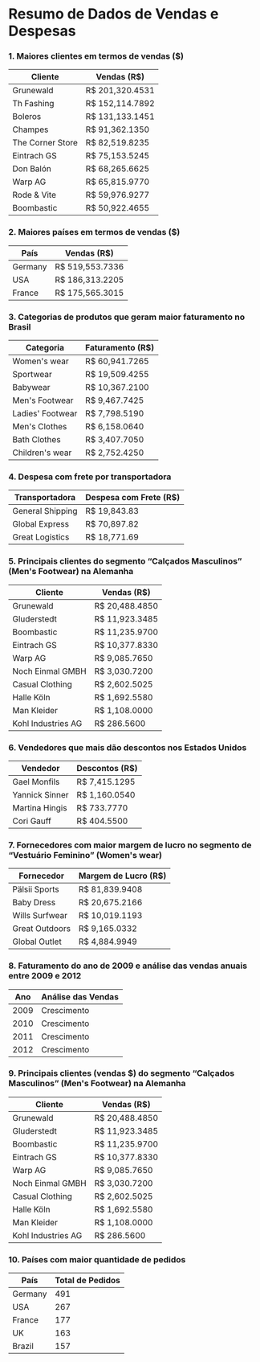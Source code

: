 # Resumo de Dados de Vendas e Despesas

### 1. Maiores clientes em termos de vendas ($)

| Cliente           | Vendas (R$)     |
|-------------------|-----------------|
| Grunewald         | R$ 201,320.4531 |
| Th Fashing        | R$ 152,114.7892 |
| Boleros           | R$ 131,133.1451 |
| Champes           | R$ 91,362.1350  |
| The Corner Store  | R$ 82,519.8235  |
| Eintrach GS       | R$ 75,153.5245  |
| Don Balón         | R$ 68,265.6625  |
| Warp AG           | R$ 65,815.9770  |
| Rode & Vite       | R$ 59,976.9277  |
| Boombastic        | R$ 50,922.4655  |

### 2. Maiores países em termos de vendas ($)

| País       | Vendas (R$)     |
|------------|-----------------|
| Germany    | R$ 519,553.7336 |
| USA        | R$ 186,313.2205 |
| France     | R$ 175,565.3015 |

### 3. Categorias de produtos que geram maior faturamento no Brasil

| Categoria           | Faturamento (R$) |
|---------------------|------------------|
| Women's wear        | R$ 60,941.7265   |
| Sportwear           | R$ 19,509.4255   |
| Babywear            | R$ 10,367.2100   |
| Men's Footwear      | R$ 9,467.7425    |
| Ladies' Footwear    | R$ 7,798.5190    |
| Men's Clothes       | R$ 6,158.0640    |
| Bath Clothes        | R$ 3,407.7050    |
| Children's wear     | R$ 2,752.4250    |

### 4. Despesa com frete por transportadora

| Transportadora      | Despesa com Frete (R$) |
|---------------------|------------------------|
| General Shipping    | R$ 19,843.83           |
| Global Express      | R$ 70,897.82           |
| Great Logistics     | R$ 18,771.69           |

### 5. Principais clientes do segmento “Calçados Masculinos” (Men's Footwear) na Alemanha

| Cliente             | Vendas (R$)      |
|---------------------|------------------|
| Grunewald           | R$ 20,488.4850   |
| Gluderstedt         | R$ 11,923.3485   |
| Boombastic          | R$ 11,235.9700   |
| Eintrach GS         | R$ 10,377.8330   |
| Warp AG             | R$ 9,085.7650    |
| Noch Einmal GMBH    | R$ 3,030.7200    |
| Casual Clothing     | R$ 2,602.5025    |
| Halle Köln          | R$ 1,692.5580    |
| Man Kleider         | R$ 1,108.0000    |
| Kohl Industries AG  | R$ 286.5600      |

### 6. Vendedores que mais dão descontos nos Estados Unidos

| Vendedor          | Descontos (R$)   |
|-------------------|------------------|
| Gael Monfils      | R$ 7,415.1295    |
| Yannick Sinner    | R$ 1,160.0540    |
| Martina Hingis    | R$ 733.7770      |
| Cori Gauff        | R$ 404.5500      |

### 7. Fornecedores com maior margem de lucro no segmento de “Vestuário Feminino” (Women's wear)

| Fornecedor         | Margem de Lucro (R$) |
|--------------------|----------------------|
| Pälsii Sports      | R$ 81,839.9408       |
| Baby Dress         | R$ 20,675.2166       |
| Wills Surfwear     | R$ 10,019.1193       |
| Great Outdoors     | R$ 9,165.0332        |
| Global Outlet      | R$ 4,884.9949        |

### 8. Faturamento do ano de 2009 e análise das vendas anuais entre 2009 e 2012

| Ano    | Análise das Vendas          |
|--------|-----------------------------|
| 2009   | Crescimento                 |
| 2010   | Crescimento                 |
| 2011   | Crescimento                 |
| 2012   | Crescimento                 |

### 9. Principais clientes (vendas $) do segmento “Calçados Masculinos” (Men's Footwear) na Alemanha

| Cliente             | Vendas (R$)      |
|---------------------|------------------|
| Grunewald           | R$ 20,488.4850   |
| Gluderstedt         | R$ 11,923.3485   |
| Boombastic          | R$ 11,235.9700   |
| Eintrach GS         | R$ 10,377.8330   |
| Warp AG             | R$ 9,085.7650    |
| Noch Einmal GMBH    | R$ 3,030.7200    |
| Casual Clothing     | R$ 2,602.5025    |
| Halle Köln          | R$ 1,692.5580    |
| Man Kleider         | R$ 1,108.0000    |
| Kohl Industries AG  | R$ 286.5600      |


### 10. Países com maior quantidade de pedidos

| País       | Total de Pedidos |
|------------|------------------|
| Germany    | 491              |
| USA        | 267              |
| France     | 177              |
| UK         | 163              |
| Brazil     | 157              |
